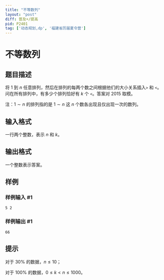 ```yaml
---
title: "不等数列"
layout: "post"
diff: 普及+/提高
pid: P2401
tag: ['动态规划,dp', '福建省历届夏令营']
---
```

# 不等数列
## 题目描述

将 $1$ 到 $n$ 任意排列，然后在排列的每两个数之间根据他们的大小关系插入`>` 和 `<`。问在所有排列中，有多少个排列恰好有 $k$ 个 `<`。答案对 $2015$ 取模。

注：$1 \sim n$ 的排列指的是 $1 \sim n$ 这 $n$ 个数各出现且仅出现一次的数列。
## 输入格式

一行两个整数，表示 $n$ 和 $k$。
## 输出格式

一个整数表示答案。

## 样例

### 样例输入 #1
```
5 2
```
### 样例输出 #1
```
66
```
## 提示

对于 $30\%$ 的数据，$n\leq 10$；

对于 $100\%$ 的数据，$0\leq k<n\leq 1000$。
